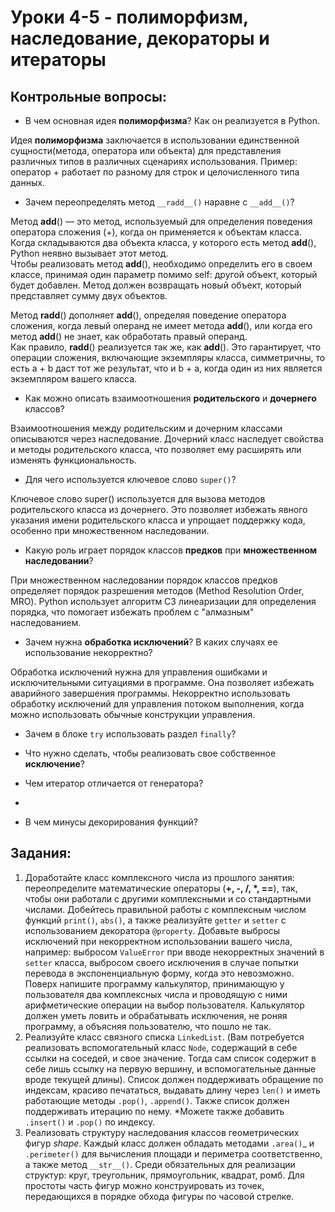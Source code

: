 # Уроки 4-5 - полиморфизм, наследование, декораторы и итераторы
## Контрольные вопросы:
- В чем основная идея __полиморфизма__? Как он реализуется в Python.

Идея __полиморфизма__ заключается в использовании единственной сущности(метода, оператора или объекта) для представления различных типов в различных сценариях использования.
Пример: оператор + работает по разному для строк и целочисленного типа данных.

- Зачем переопределять метод `__radd__()` наравне с 
`__add__()`?

Метод __add__() — это метод, используемый для определения поведения оператора сложения (+), когда он применяется к объектам класса. Когда складываются два объекта класса, у которого есть метод __add__(), Python неявно вызывает этот метод.
<br>Чтобы реализовать метод __add__(), необходимо определить его в своем классе, принимая один параметр помимо self: другой объект, который будет добавлен. Метод должен возвращать новый объект, который представляет сумму двух объектов.

Метод __radd__() дополняет __add__(), определяя поведение оператора сложения, когда левый операнд не имеет метода __add__(), или когда его метод __add__() не знает, как обработать правый операнд.
<br>Как правило, __radd__() реализуется так же, как __add__(). Это гарантирует, что операции сложения, включающие экземпляры класса, симметричны, то есть a + b даст тот же результат, что и b + a, когда один из них является экземпляром вашего класса.

- Как можно описать взаимоотношения 
__родительского__ и __дочернего__ классов?

Взаимоотношения между родительским и дочерним классами описываются через наследование. Дочерний класс наследует свойства и методы родительского класса, что позволяет ему расширять или изменять функциональность.

- Для чего используется ключевое 
слово `super()`?

Ключевое слово super() используется для вызова методов родительского класса из дочернего. Это позволяет избежать явного указания имени родительского класса и упрощает поддержку кода, особенно при множественном наследовании.

- Какую роль играет порядок классов __предков__
при __множественном наследовании__?

При множественном наследовании порядок классов предков определяет порядок разрешения методов (Method Resolution Order, MRO). Python использует алгоритм C3 линеаризации для определения порядка, что помогает избежать проблем с "алмазным" наследованием.

- Зачем нужна __обработка исключений__? В каких 
случаях ее использование некорректно?

Обработка исключений нужна для управления ошибками и исключительными ситуациями в программе. Она позволяет избежать аварийного завершения программы. Некорректно использовать обработку исключений для управления потоком выполнения, когда можно использовать обычные конструкции управления.

- Зачем в блоке `try` использовать раздел
`finally`?

- Что нужно сделать, чтобы реализовать 
свое собственное __исключение__?

- Чем итератор отличается от генератора?
- 
- В чем минусы декорирования функций?


## Задания:
1) Доработайте класс комплексного числа из прошлого 
занятия: переопределите математические 
операторы (__+, -, /, *, ==__), так, чтобы они
работали с другими комплексными и со стандартными
числами. Добейтесь правильной работы с комплексным 
числом функций `print()`, `abs()`, а также
реализуйте `getter` и `setter` 
с использованием декоратора `@property`. Добавьте 
выбросы исключений при некорректном использовании 
вашего числа, например: выбросом `ValueError` при вводе 
некорректных значений в `setter` класса, выбросом своего исключения в 
случае попытки перевода в экспоненциальную 
форму, когда это невозможно. Поверх напишите программу 
калькулятор, принимающую у пользователя два комплексных
числа и проводящую с ними арифметические операции на
выбор пользователя. Калькулятор должен уметь ловить и 
обрабатывать исключения, не роняя программу,
а объясняя пользователю, что пошло не так.
2) Реализуйте класс связного списка `LinkedList`. 
(Вам потребуется реализовать вспомогательный класс `Node`,
содержащий в себе ссылки на соседей, и свое значение. Тогда
сам список содержит в себе лишь ссылку на первую вершину,
и вспомогательные данные вроде текущей длины). Список 
должен поддерживать обращение по индексам, красиво печататься,
выдавать длину через `len()` и иметь работающие методы
`.pop()`, `.append()`. Также список должен поддерживать
итерацию по нему. *Можете также добавить `.insert()` и 
`.pop()` по индексу.
3) Реализовать структуру наследования классов 
геометрических фигур *shape*. Каждый 
класс должен обладать методами `.area()`_ и 
`.perimeter()` для вычисления площади и 
периметра соответственно, а также метод `__str__()`. Среди обязательных для 
реализации структур: круг, треугольник, 
прямоугольник, квадрат, ромб. Для простоты часть фигур
можно конструировать из точек, 
передающихся в порядке обхода фигуры по 
часовой стрелке.

